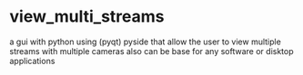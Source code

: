 # view_multi_streams
a gui with python using (pyqt) pyside
that allow the user to view multiple streams with multiple cameras 
also can be base for any software or disktop applications
